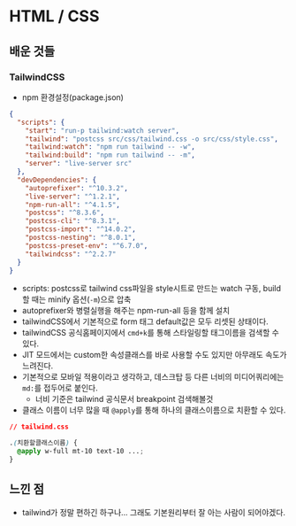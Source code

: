 # HTML / CSS

## 배운 것들
### TailwindCSS
- npm 환경설정(package.json)
```json
{
  "scripts": {
    "start": "run-p tailwind:watch server",
    "tailwind": "postcss src/css/tailwind.css -o src/css/style.css",
    "tailwind:watch": "npm run tailwind -- -w",
    "tailwind:build": "npm run tailwind -- -m",
    "server": "live-server src"
  },
  "devDependencies": {
    "autoprefixer": "^10.3.2",
    "live-server": "^1.2.1",
    "npm-run-all": "^4.1.5",
    "postcss": "^8.3.6",
    "postcss-cli": "^8.3.1",
    "postcss-import": "^14.0.2",
    "postcss-nesting": "^8.0.1",
    "postcss-preset-env": "^6.7.0",
    "tailwindcss": "^2.2.7"
  }
}
```
  - scripts: postcss로 tailwind css파일을 style시트로 만드는 watch 구동, build할 때는 minify 옵션(`-m`)으로 압축
  - autoprefixer와 병렬실행을 해주는 npm-run-all 등을 함께 설치
- tailwindCSS에서 기본적으로 form 태그 default값은 모두 리셋된 상태이다.
- tailwindCSS 공식홈페이지에서 `cmd+k`를 통해 스타일링할 태그이름을 검색할 수 있다.
- JIT 모드에서는 custom한 속성클래스를 바로 사용할 수도 있지만 아무래도 속도가 느려진다.
- 기본적으로 모바일 적용이라고 생각하고, 데스크탑 등 다른 너비의 미디어쿼리에는 `md:`를 접두어로 붙인다. 
  - 너비 기준은 tailwind 공식문서 breakpoint 검색해볼것
- 클래스 이름이 너무 많을 때 `@apply`를 통해 하나의 클래스이름으로 치환할 수 있다.
```css
// tailwind.css 

.(치환할클래스이름) {
  @apply w-full mt-10 text-10 ...;
}
```

## 느낀 점
- tailwind가 정말 편하긴 하구나... 그래도 기본원리부터 잘 아는 사람이 되어야겠다.
